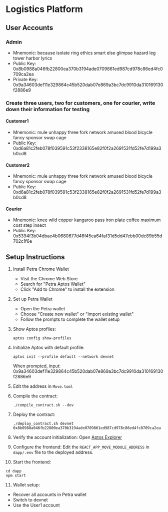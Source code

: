 <!-- markdownlint-disable MD022 MD032 MD031 MD040 MD047 -->

# Logistics Platform

## User Accounts

### Admin
- Mnemonic: because isolate ring ethics smart else glimpse hazard leg tower harbor lyrics
- Public Key: 0x8b0988a046fb22800ea370b3194ade0709861ed987cd978c86ed4fc0709ca2ea
- Private Key: 0x9a34603def11e329864c45b520dab07e869a3bc7dc9910da310169130f2886e9

### Create three users, two for customers, one for courier, write down their information for testing
#### Customer1
- Mnemonic: mule unhappy three fork network amused blood bicycle fancy sponsor swap cage
- Public Key: 0xd6a81c2feb078f039591c53f2338165e82f0f2a2691531fd52fe7d199a3b0cd8

#### Customer2
- Mnemonic: mule unhappy three fork network amused blood bicycle fancy sponsor swap cage
- Public Key: 0xd6a81c2feb078f039591c53f2338165e82f0f2a2691531fd52fe7d199a3b0cd8

#### Courier
- Mnemonic: knee wild copper kangaroo pass iron plate coffee maximum cost step insect
- Public Key: 0x5394f3b04dbae4b0680677d46f45ea64faf31d5dd47ebb00dc89b55d702c1f6e

## Setup Instructions


1. Install Petra Chrome Wallet
   - Visit the Chrome Web Store
   - Search for "Petra Aptos Wallet"
   - Click "Add to Chrome" to install the extension

2. Set up Petra Wallet
   - Open the Petra wallet
   - Choose "Create new wallet" or "Import existing wallet"
   - Follow the prompts to complete the wallet setup


3. Show Aptos profiles:
   ```
   aptos config show-profiles
   ```

4. Initialize Aptos with default profile:
   ```
   aptos init --profile default --network devnet
   ```
   When prompted, input: 0x9a34603def11e329864c45b520dab07e869a3bc7dc9910da310169130f2886e9

5. Edit the address in `Move.toml`

6. Compile the contract:
   ```
   ./compile_contract.sh --dev
   ```

7. Deploy the contract:
   ```
   ./deploy_contract.sh devnet 0x8b0988a046fb22800ea370b3194ade0709861ed987cd978c86ed4fc0709ca2ea
   ```

8. Verify the account initialization:
   Open [Aptos Explorer](https://explorer.aptoslabs.com/account/0x8b0988a046fb22800ea370b3194ade0709861ed987cd978c86ed4fc0709ca2ea?network=devnet)

9. Configure the frontend:
   Edit the `REACT_APP_MOVE_MODULE_ADDRESS` in `dapp/.env` file to the deployed address.

10. Start the frontend:
   ```
   cd dapp
   npm start
   ```

11. Wallet setup:
   - Recover all accounts in Petra wallet
   - Switch to devnet
   - Use the User1 account